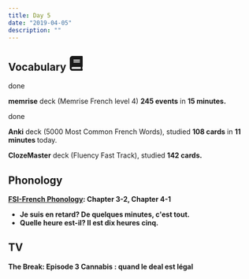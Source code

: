 ```yaml
---
title: Day 5
date: "2019-04-05"
description: ""
---
```


<h2>Vocabulary <svg height="30" width="30" aria-hidden="true" focusable="false" data-prefix="fas" data-icon="book" class="svg-inline--fa fa-book fa-w-14" role="img" xmlns="http://www.w3.org/2000/svg" viewBox="0 0 448 512"><path fill="currentColor" d="M448 360V24c0-13.3-10.7-24-24-24H96C43 0 0 43 0 96v320c0 53 43 96 96 96h328c13.3 0 24-10.7 24-24v-16c0-7.5-3.5-14.3-8.9-18.7-4.2-15.4-4.2-59.3 0-74.7 5.4-4.3 8.9-11.1 8.9-18.6zM128 134c0-3.3 2.7-6 6-6h212c3.3 0 6 2.7 6 6v20c0 3.3-2.7 6-6 6H134c-3.3 0-6-2.7-6-6v-20zm0 64c0-3.3 2.7-6 6-6h212c3.3 0 6 2.7 6 6v20c0 3.3-2.7 6-6 6H134c-3.3 0-6-2.7-6-6v-20zm253.4 250H96c-17.7 0-32-14.3-32-32 0-17.6 14.4-32 32-32h285.4c-1.9 17.1-1.9 46.9 0 64z"></path></svg></h2>
done
<p><strong>memrise</strong> deck (Memrise French level 4) <strong>245 events</strong> in <strong>15 minutes.</strong></p>
done
<p><strong>Anki</strong> deck (5000 Most Common French Words), studied <strong>108 cards</strong> in <strong>11 minutes </strong>today.</p>

<p><strong>ClozeMaster</strong> deck (Fluency Fast Track), studied <strong>142 cards.</p>

<h2>Phonology</h2>

[FSI-French Phonology](https://www.livelingua.com/french/courses/fsi/French_Phonology/): Chapter 3-2, Chapter 4-1

<ul>
  <li>Je suis en retard? De quelques minutes, c'est tout.</li>
  <li>Quelle heure est-il? Il est dix heures cinq.</li>
</ul>

<h2>TV</h2>
The Break: Episode 3
Cannabis : quand le deal est légal
